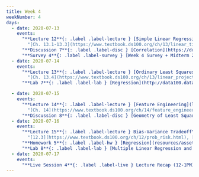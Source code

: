 ```yaml
---
title: Week 4
weekNumber: 4
days:
  - date: 2020-07-13
    events:
      "**Lecture 12**{: .label .label-lecture } [Simple Linear Regression](lecture/lec12)":
        "[Ch. 13.1-13.3](https://www.textbook.ds100.org/ch/13/linear_tips.html)"
      "**Discussion 7**{: .label .label-disc } [Correlation](https://drive.google.com/file/d/1yJmyqlSJ7O5JJDqWsJABjxd-V5f7EXAm/view?usp=sharing) ([video](https://www.youtube.com/playlist?list=PLQCcNQgUcDfoNXIhW9dOhI5TThBmM43WY)) ([solutions](https://drive.google.com/file/d/17a19n1db8mGC8aZQANPPUWfcisdMoesq/view?usp=sharing))":
      "**Survey 4**{: .label .label-survey } [Week 4 Survey + Midterm 2 Alt. Request](https://docs.google.com/forms/d/e/1FAIpQLSeyhhnHis7oANvqBYm-9OqMdMXlMxzG_Em8odgZkqtP2CTnLg/viewform) (due Jul. 15)":
  - date: 2020-07-14
    events:
      "**Lecture 13**{: .label .label-lecture } [Ordinary Least Squares](lecture/lec13)":
        "[Ch. 13.4](https://www.textbook.ds100.org/ch/13/linear_projection.html)"
      "**Lab 7**{: .label .label-lab } [Regression](http://data100.datahub.berkeley.edu/hub/user-redirect/git-sync?repo=https://github.com/DS-100/su20&subPath=lab/lab07/) (due Jul. 14)":

  - date: 2020-07-15
    events:
      "**Lecture 14**{: .label .label-lecture } [Feature Engineering](lecture/lec14)":
        "[Ch. 14](https://www.textbook.ds100.org/ch/14/feature_engineering.html)"
      "**Discussion 8**{: .label .label-disc } [Geometry of Least Squares & One Hot Encoding](https://drive.google.com/file/d/1PTaosA9vfg1W2CzalSB2--eyfukW-mJO/view?usp=sharing) ([video](https://www.youtube.com/playlist?list=PLQCcNQgUcDfrvyQb2cSwFxjjQ7l-s5oC_)) ([solutions](https://drive.google.com/file/d/1cTgYqwA96T70xfssuiw2AbO7TW0sVFmG/view?usp=sharing))":
  - date: 2020-07-16
    events:
      "**Lecture 15**{: .label .label-lecture } Bias-Variance Tradeoff":
        "[12.3](https://www.textbook.ds100.org/ch/12/prob_risk.html), [15.1-15.2](https://www.textbook.ds100.org/ch/15/bias_risk.html)"
      "**Homework 5**{: .label .label-hw } [Regression](resources/assets/hw/hw5.pdf) (due Jul. 19)":
      "**Lab 8**{: .label .label-lab } [Multiple Linear Regression and Feature Engineering](http://data100.datahub.berkeley.edu/hub/user-redirect/git-sync?repo=https://github.com/DS-100/su20&subPath=lab/lab08/) (due Jul. 16)":
  - date: 2020-07-17
    events:
      "**Live Session 4**{: .label .label-live } Lecture Recap (12-1PM)":
---
```

